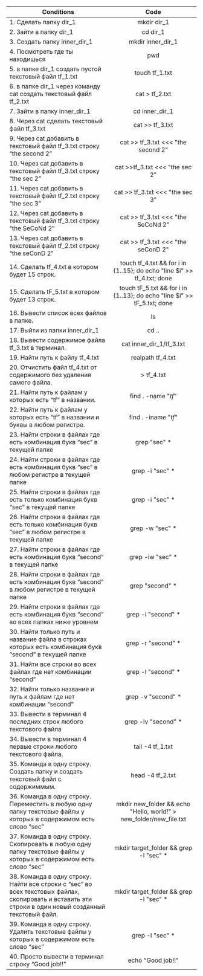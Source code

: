 | Conditions  | Code |
| ------------- |:-------------:|
|1. Сделать папку dir_1 | mkdir dir_1|
| 2. Зайти в папку dir_1| cd dir_1
| 3. Создать папку inner_dir_1 |  mkdir inner_dir_1
| 4. Посмотреть где ты находишься |  pwd
| 5. в папке dir_1 создать пустой текстовый файл tf_1.txt | touch tf_1.txt
| 6. в папке dir_1 через команду cat создать текстовый файл tf_2.txt |  cat > tf_2.txt
| 7. Зайти в папку inner_dir_1 | cd inner_dir_1
| 8. Через cat сделать текстовый файл tf_3.txt |   cat >> tf_3.txt
| 9. Через cat добавить в текстовый файл tf_3.txt строку “the second 2” | cat >> tf_3.txt <<< "the second 2"
| 10. Через cat добавить в текстовый файл tf_3.txt строку “the sec 2” |  cat >>tf_3.txt <<< "the sec 2"
| 11. Через cat добавить в текстовый файл tf_2.txt строку “the sec 3” | cat >> tf_3.txt <<< "the sec 3"
| 12. Через cat добавить в текстовый файл tf_3.txt строку “the SeCoNd 2” | cat >> tf_3.txt <<< "the SeCoNd 2"
| 13. Через cat добавить в текстовый файл tf_2.txt строку “the seConD 2” |  cat >> tf_3.txt <<< "the seConD 2"
| 14. Сделать tf_4.txt в котором будет 15 строк. | touch tf_4.txt && for i in {1..15}; do echo "line $i" >> tf_4.txt; done
| 15. Сделать tF_5.txt в котором будет 13 строк. | touch tF_5.txt && for i in {1..13}; do echo "line $i" >> tF_5.txt; done
| 16. Вывести список всех файлов в папке. | ls
| 17. Выйти из папки inner_dir_1 | cd ..
| 18. Вывести содержимое файла tf_3.txt в терминал. |  cat inner_dir_1/tf_3.txt
| 19. Найти путь к файлу tf_4.txt | realpath tf_4.txt
| 20. Отчистить файл tf_4.txt от содержимого без удаления самого файла. | > tf_4.txt
| 21. Найти путь к файлам у которых есть  “tf” в названии. | find . -name "*tf*"
| 22. Найти путь к файлам у которых есть  “tf” в названии и буквы в любом регистре. |  find . -iname "*tf*"
| 23. Найти строки в файлах где есть комбинация букв “sec” в текущей папке |  grep "sec" *
| 24. Найти строки в файлах где есть комбинация букв “sec” в любом регистре в текущей папке |  grep -i "sec" *
| 25. Найти строки в файлах где есть только комбинация букв “sec” в текущей папке |  grep -i "sec" *
| 26. Найти строки в файлах где есть только комбинация букв “sec” в любом регистре в текущей папке | grep -w "sec" *
| 27. Найти строки в файлах где есть комбинация букв “second” в текущей папке | grep -iw "sec" *
| 28. Найти строки в файлах где есть комбинация букв “second” в любом регистре в текущей папке |  grep "second" *
| 29. Найти строки в файлах где есть комбинация букв “second” во всех папках ниже уровнем | grep -i "second" *
| 30. Найти только путь и название файла в строках которых есть комбинация букв “second” в текущей папке | grep -r "second" *
| 31. Найти все строки во всех файлах где нет комбинации “second” | grep -l "second" *
| 32. Найти только название и путь к файлам где нет комбинации “second” | grep -v "second" *
| 33. Вывести в терминал 4 последних строк любого текстового файла |  grep -lv "second" *
| 34. Вывести в терминал 4 первые строки любого текстового файла. |  tail -4 tf_1.txt
| 35. Команда в одну строку. Создать папку и создать текстовый файл с содержиммым. | head -4 tf_2.txt
| 36. Команда в одну строку. Переместить в любую одну папку текстовые файлы у которых в содержимом есть слово “sec” |  mkdir new_folder && echo "Hello, world!" > new_folder/new_file.txt
| 37. Команда в одну строку. Скопировать в любую одну папку текстовые файлы у которых в содержимом есть слово “sec” |  mkdir target_folder && grep -l "sec" * | xargs -I{} mv {} target_folder/
| 38. Команда в одну строку. Найти все строки c “sec” во всех текстовых файлах, скопировать и вставить эти строки в один новый созданный текстовый файл. | mkdir target_folder && grep -l "sec" * | xargs -I{} cp {} target_folder/
| 39. Команда в одну строку. Удалить текстовые файлы у которых в содержимом есть слово “sec” |  grep -l "sec" * | xargs -I{} rm {}
| 40. Просто вывести в терминал строку “Good job!!” | echo "Good job!!"
